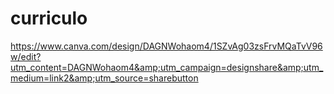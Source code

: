 # curriculo
https://www.canva.com/design/DAGNWohaom4/1SZvAg03zsFrvMQaTvV96w/edit?utm_content=DAGNWohaom4&amp;utm_campaign=designshare&amp;utm_medium=link2&amp;utm_source=sharebutton
